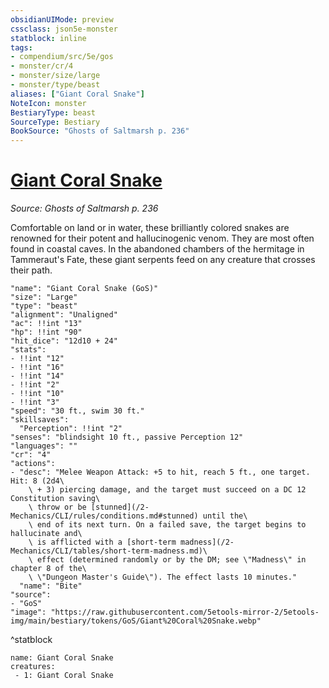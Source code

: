 ```yaml
---
obsidianUIMode: preview
cssclass: json5e-monster
statblock: inline
tags:
- compendium/src/5e/gos
- monster/cr/4
- monster/size/large
- monster/type/beast
aliases: ["Giant Coral Snake"]
NoteIcon: monster
BestiaryType: beast
SourceType: Bestiary
BookSource: "Ghosts of Saltmarsh p. 236"
---
```

# [Giant Coral Snake](2-Mechanics/CLI/bestiary/beast/giant-coral-snake-gos.md)
*Source: Ghosts of Saltmarsh p. 236*  

Comfortable on land or in water, these brilliantly colored snakes are renowned for their potent and hallucinogenic venom. They are most often found in coastal caves. In the abandoned chambers of the hermitage in Tammeraut's Fate, these giant serpents feed on any creature that crosses their path.

```statblock
"name": "Giant Coral Snake (GoS)"
"size": "Large"
"type": "beast"
"alignment": "Unaligned"
"ac": !!int "13"
"hp": !!int "90"
"hit_dice": "12d10 + 24"
"stats":
- !!int "12"
- !!int "16"
- !!int "14"
- !!int "2"
- !!int "10"
- !!int "3"
"speed": "30 ft., swim 30 ft."
"skillsaves":
  "Perception": !!int "2"
"senses": "blindsight 10 ft., passive Perception 12"
"languages": ""
"cr": "4"
"actions":
- "desc": "Melee Weapon Attack: +5 to hit, reach 5 ft., one target. Hit: 8 (2d4\
    \ + 3) piercing damage, and the target must succeed on a DC 12 Constitution saving\
    \ throw or be [stunned](/2-Mechanics/CLI/rules/conditions.md#stunned) until the\
    \ end of its next turn. On a failed save, the target begins to hallucinate and\
    \ is afflicted with a [short-term madness](/2-Mechanics/CLI/tables/short-term-madness.md)\
    \ effect (determined randomly or by the DM; see \"Madness\" in chapter 8 of the\
    \ \"Dungeon Master's Guide\"). The effect lasts 10 minutes."
  "name": "Bite"
"source":
- "GoS"
"image": "https://raw.githubusercontent.com/5etools-mirror-2/5etools-img/main/bestiary/tokens/GoS/Giant%20Coral%20Snake.webp"
```
^statblock

```encounter-table
name: Giant Coral Snake
creatures:
 - 1: Giant Coral Snake
```